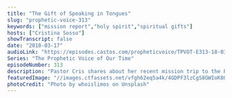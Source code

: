 ```yaml
---
title: "The Gift of Speaking in Tongues"
slug: "prophetic-voice-313"
keywords: ["mission report","holy spirit","spiritual gifts"]
hosts: ["Cristina Sosso"]
showTranscript: false
date: "2018-03-17"
audioLink: "https://episodes.castos.com/propheticvoice/TPVOT-E313-18-03-17-18-The-Gift-of-Speaking-in-Tongues.mp3"
Series: "The Prophetic Voice of Our Time"
episodeNumber: 313
description: "Pastor Cris shares about her recent mission trip to the Philippines, being led by the Holy Spirit, and Speaking in Tongues."
featuredImage: "//images.ctfassets.net/vfgh62eq5a4k/4GDPF3lzCgS8GWIoK8Q8i8/513deda7d387fbb8902f128d6e78625e/whoislimos-265482-unsplash__1_.jpg"
photoCredit: "Photo by whoislimos on Unsplash"
---
```

